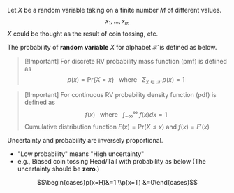 Let $X$ be a random variable taking on a finite number $M$ of different values.
$$
x_1, \dots, x_m
$$
$X$ could be thought as the result of coin tossing, etc.

The probability of **random variable** $X$ for alphabet $\mathcal{X}$ is defined as below.

> [!Important] For discrete RV
> probability mass function (pmf) is defined as
> $$
> 	p(x) = \text{Pr} \{ X = x \} \;\; \text{ where } \;\; \Sigma_{x \in \mathcal{X}} \; p(x) = 1 
> $$

> [!Important] For continuous RV
> probability density function (pdf) is defined as
> $$
> 	f(x) \;\; \text{ where } \;\; \int_{-\infty}^{\infty} \; f(x) dx = 1 
> $$
> Cumulative distribution function $F(x) = \text{Pr}(X \le x)$ and $f(x) = F'(x)$

Uncertainty and probability are inversely proportional.
- "Low probability" means "High uncertainty"
- e.g., Biased coin tossing Head/Tail with probability as below (The uncertainty should be **zero**.)
  
 <center>
 
  $$\begin{cases}p(x=H)&=1 \\p(x=T) &=0\end{cases}$$
  
  </center>
  
  
